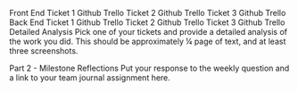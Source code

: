 Front End
Ticket 1
Github
Trello
Ticket 2
Github
Trello
Ticket 3
Github
Trello
Back End
Ticket 1
Github
Trello
Ticket 2
Github
Trello
Ticket 3
Github
Trello
Detailed Analysis
Pick one of your tickets and provide a detailed analysis of the work you did.  This should be approximately ¼ page of text, and at least three screenshots.

Part 2 - Milestone Reflections
Put your response to the weekly question and a link to your team journal assignment here.